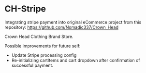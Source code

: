 # CH-Stripe
Integrating stripe payment into original eCommerce project from this repository: https://github.com/Nomadic337/Crown_Head

Crown Head Clothing Brand Store.

Possible improvements for future self:
* Update Stripe processing config
* Re-initializing cartItems and cart dropdown after confirmation of successful payment.
